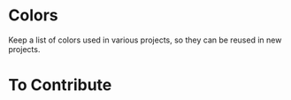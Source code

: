 # Colors

Keep a list of colors used in various projects, so they can be reused in new projects.  

# To Contribute
